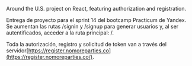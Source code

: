 Around the U.S. project on React, featuring authorization and registration.

Entrega de proyecto para el sprint 14 del bootcamp Practicum de Yandex.
Se aumentan las rutas /signin y /signup para generar usuarios y, al ser autentificados, acceder a la ruta principal: /.

Toda la autorización, registro y solicitud de token van a través del servidor[https://register.nomoreparties.co](https://register.nomoreparties.co/).
